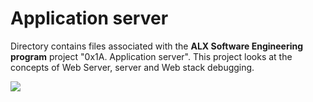 # Application server


Directory contains files associated with the **ALX Software Engineering program** project "0x1A. Application server". This project looks at the concepts of Web Server, server and Web stack debugging.


![](https://s3.amazonaws.com/alx-intranet.hbtn.io/uploads/medias/2018/9/c7d1ed0a2e10d1b4e9b3.jpg?X-Amz-Algorithm=AWS4-HMAC-SHA256&X-Amz-Credential=AKIARDDGGGOUSBVO6H7D%2F20230515%2Fus-east-1%2Fs3%2Faws4_request&X-Amz-Date=20230515T192119Z&X-Amz-Expires=86400&X-Amz-SignedHeaders=host&X-Amz-Signature=46d50611fc787d442208d2a83242a768fd95e5abbd997210b94a4905ea61511a)